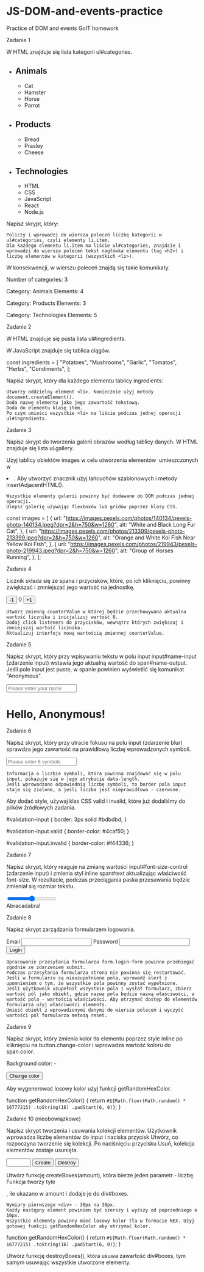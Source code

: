 # JS-DOM-and-events-practice

Practice of DOM and events GoIT homework

Zadanie 1

W HTML znajduje się lista kategorii ul#categories.

<ul id="categories">
  <li class="item">
    <h2>Animals</h2>
    <ul>
      <li>Cat</li>
      <li>Hamster</li>
      <li>Horse</li>
      <li>Parrot</li>
    </ul>
  </li>
  <li class="item">
    <h2>Products</h2>
    <ul>
      <li>Bread</li>
      <li>Prasley</li>
      <li>Cheese</li>
    </ul>
  </li>
  <li class="item">
    <h2>Technologies</h2>
    <ul>
      <li>HTML</li>
      <li>CSS</li>
      <li>JavaScript</li>
      <li>React</li>
      <li>Node.js</li>
    </ul>
  </li>
</ul>

Napisz skrypt, który:

    Policzy i wprowadzi do wiersza poleceń liczbę kategorii w ul#categories, czyli elementy li.item.
    Dla każdego elementu li.item na liście ul#categories, znajdzie i wprowadzi do wiersza poleceń tekst nagłówka elementu (tag <h2>) i liczbę elementów w kategorii (wszystkich <li>).

W konsekwencji, w wierszu poleceń znajdą się takie komunikaty.

Number of categories: 3

Category: Animals
Elements: 4

Category: Products
Elements: 3

Category: Technologies
Elements: 5

Zadanie 2

W HTML znajduje się pusta lista ul#ingredients.

<ul id="ingredients"></ul>

W JavaScript znajduje się tablica ciągów.

const ingredients = [
"Potatoes",
"Mushrooms",
"Garlic",
"Tomatos",
"Herbs",
"Condiments",
];

Napisz skrypt, który dla każdego elementu tablicy ingredients:

    Utworzy oddzielny element <li>. Koniecznie użyj metody document.createElement().
    Doda nazwę elementu jako jego zawartość tekstową.
    Doda do elementu klasę item.
    Po czym umieści wszystkie <li> na liście podczas jednej operacji ul#ingredients.

Zadanie 3

Napisz skrypt do tworzenia galerii obrazów według tablicy danych. W HTML znajduje się lista ul.gallery.

<ul class="gallery"></ul>

Użyj tablicy obiektów images w celu utworzenia elementów <img> umieszczonych w <li>. Aby utworzyć znacznik użyj łańcuchów szablonowych i metody insertAdjacentHTML().

    Wszystkie elementy galerii powinny być dodawane do DOM podczas jednej operacji.
    Ulepsz galerię używając flexboxów lub gridów poprzez klasy CSS.

const images = [
{
url: "https://images.pexels.com/photos/140134/pexels-photo-140134.jpeg?dpr=2&h=750&w=1260",
alt: "White and Black Long Fur Cat",
},
{
url: "https://images.pexels.com/photos/213399/pexels-photo-213399.jpeg?dpr=2&h=750&w=1260",
alt: "Orange and White Koi Fish Near Yellow Koi Fish",
},
{
url: "https://images.pexels.com/photos/219943/pexels-photo-219943.jpeg?dpr=2&h=750&w=1260",
alt: "Group of Horses Running",
},
];

Zadanie 4

Licznik składa się ze spana i przycisków, które, po ich kliknięciu, powinny zwiększać i zmniejszać jego wartość na jednostkę.

<div id="counter">
  <button type="button" data-action="decrement">-1</button>
  <span id="value">0</span>
  <button type="button" data-action="increment">+1</button>
</div>

    Utwórz zmienną counterValue w której będzie przechowywana aktualna wartość licznika i inicjalizuj wartość 0.
    Dodaj click listeners do przycisków, wewnątrz których zwiększaj i zmniejszaj wartość licznika.
    Aktualizuj interfejs nową wartością zmiennej counterValue.

Zadanie 5

Napisz skrypt, który przy wpisywaniu tekstu w polu input input#name-input (zdarzenie input) wstawia jego aktualną wartość do span#name-output. Jeśli pole input jest puste, w spanie powinien wyświetlić się komunikat "Anonymous".

<input type="text" id="name-input" placeholder="Please enter your name" />
<h1>Hello, <span id="name-output">Anonymous</span>!</h1>

Zadanie 6

Napisz skrypt, który przy utracie fokusu na polu input (zdarzenie blur) sprawdza jego zawartość na prawidłową liczbę wprowadzonych symboli.

<input
  type="text"
  id="validation-input"
  data-length="6"
  placeholder="Please enter 6 symbols"
/>

    Informacja o liczbie symboli, która powinna znajdować się w polu input, pokazuje się w jego atrybucie data-length.
    Jeśli wprowadzono odpowiednią liczbę symboli, to border pola input staje się zielone, a jeśli liczba jest nieprawidłowa - czerwone.

Aby dodać style, używaj klas CSS valid i invalid, które już dodaliśmy do plików źródłowych zadania.

#validation-input {
border: 3px solid #bdbdbd;
}

#validation-input.valid {
border-color: #4caf50;
}

#validation-input.invalid {
border-color: #f44336;
}

Zadanie 7

Napisz skrypt, który reaguje na zmianę wartości input#font-size-control (zdarzenie input) i zmienia styl inline span#text aktualizując właściwość font-size. W rezultacie, podczas przeciągania paska przesuwania będzie zmieniał się rozmiar tekstu.

<input id="font-size-control" type="range" min="16" max="96" />
<br />
<span id="text">Abracadabra!</span>

Zadanie 8

Napisz skrypt zarządzania formularzem logowania.

<form class="login-form">
  <label>
    Email
    <input type="email" name="email" />
  </label>
  <label>
    Password
    <input type="password" name="password" />
  </label>
  <button type="submit">Login</button>
</form>

    Opracowanie przesyłania formularza form.login-form powinno przebiegać zgodnie ze zdarzeniem submit.
    Podczas przesyłania formularza strona nie powinna się restartować.
    Jeśli w formularzu są nieuzupełnione pola, wprowadź alert z upomnieniem o tym, że wszystkie pola powinny zostać wypełnione.
    Jeśli użytkownik uzupełnił wszystkie pola i wysłał formularz, zbierz wartość pól jako obiekt, gdzie nazwa pola będzie nazwą właściwości, a wartość pola - wartością właściwości. Aby otrzymać dostęp do elementów formularza użyj właściwości elements.
    Umieść obiekt z wprowadzonymi danymi do wiersza poleceń i wyczyść wartości pól formularza metodą reset.

Zadanie 9

Napisz skrypt, który zmienia kolor tła elementu <body> poprzez style inline po kliknięciu na button.change-color i wprowadza wartość koloru do span.color.

<div class="widget">
  <p>Background color: <span class="color">-</span></p>
  <button type="button" class="change-color">Change color</button>
</div>

Aby wygenerować losowy kolor użyj funkcji getRandomHexColor.

function getRandomHexColor() {
return `#${Math.floor(Math.random() * 16777215)
    .toString(16)
    .padStart(6, 0)}`;
}

Zadanie 10 (nieobowiązkowe)

Napisz skrypt tworzenia i usuwania kolekcji elementów. Użytkownik wprowadza liczbę elementów do input i naciska przycisk Utwórz, co rozpoczyna tworzenie się kolekcji. Po naciśnięciu przycisku Usuń, kolekcja elementów zostaje usunięta.

<div id="controls">
  <input type="number" min="1" max="100" step="1" />
  <button type="button" data-create>Create</button>
  <button type="button" data-destroy>Destroy</button>
</div>

<div id="boxes"></div>

Utwórz funkcję createBoxes(amount), która bierze jeden parametr - liczbę. Funkcja tworzy tyle <div>, ile ukazano w amount i dodaje je do div#boxes.

    Wymiary pierwszego <div> - 30px na 30px.
    Każdy następny element powinien być szerszy i wyższy od poprzedniego o 10px.
    Wszystkie elementy powinny mieć losowy kolor tła w formacie NEX. Użyj gotowej funkcji getRandomHexColor aby otrzymać kolor.

function getRandomHexColor() {
return `#${Math.floor(Math.random() * 16777215)
    .toString(16)
    .padStart(6, 0)}`;
}

Utwórz funkcję destroyBoxes(), która usuwa zawartość div#boxes, tym samym usuwając wszystkie utworzone elementy.
